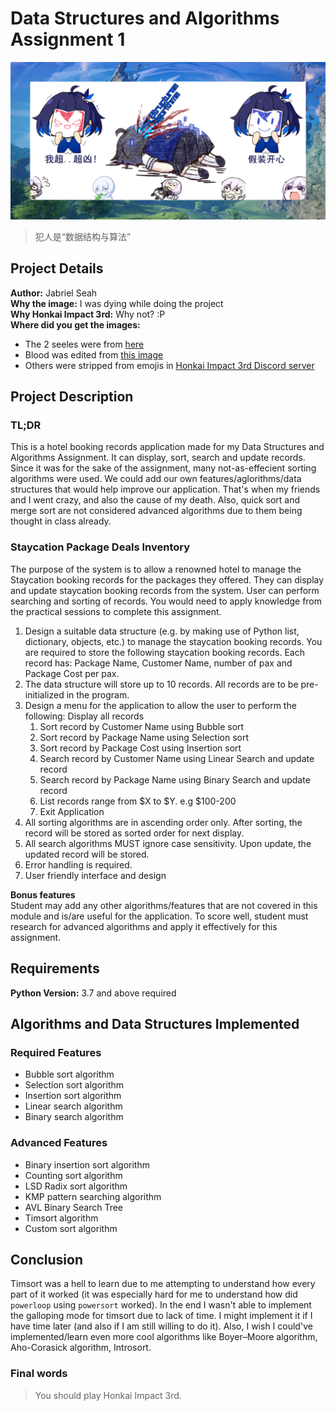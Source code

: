 # Data Structures and Algorithms Assignment 1

![希儿死了](/assets/dead.png)

> 犯人是“数据结构与算法”

## Project Details

**Author:** Jabriel Seah  
**Why the image:** I was dying while doing the project  
**Why Honkai Impact 3rd:** Why not? :P  
**Where did you get the images:**  
- The 2 seeles were from [here](https://www.pixiv.net/en/artworks/77771464)
- Blood was edited from [this image](https://www.cleanpng.com/png-blood-drawing-clip-art-blood-splatter-png-587073/)
- Others were stripped from emojis in [Honkai Impact 3rd Discord server](https://discord.com/invite/hi3)

## Project Description

### TL;DR

This is a hotel booking records application made for my Data Structures and Algorithms Assignment.
It can display, sort, search and update records.
Since it was for the sake of the assignment, many not-as-effecient sorting algorithms were used.
We could add our own features/aglorithms/data structures that would help improve our application.
That's when my friends and I went crazy, and also the cause of my death.
Also, quick sort and merge sort are not considered advanced algorithms due to them being thought in class already.

### Staycation Package Deals Inventory

The purpose of the system is to allow a renowned hotel to manage the Staycation booking records for the packages they offered. They can display and update staycation booking records from the system. User can perform searching and sorting of records. You would need to apply knowledge from the practical sessions to complete this assignment.

1. Design a suitable data structure (e.g. by making use of Python list, dictionary, objects, etc.) to manage the staycation booking records. You are required to store the following staycation booking records. Each record has: Package Name, Customer Name, number of pax and Package Cost per pax.
2. The data structure will store up to 10 records. All records are to be pre-initialized in the program.
3. Design a menu for the application to allow the user to perform the following:
Display all records
    1. Sort record by Customer Name using Bubble sort
    2. Sort record by Package Name using Selection sort
    3. Sort record by Package Cost using Insertion sort
    4. Search record by Customer Name using Linear Search and update record
    5. Search record by Package Name using Binary Search and update record
    6. List records range from $X to $Y. e.g $100-200
    7. Exit Application
4. All sorting algorithms are in ascending order only. After sorting, the record will be stored as sorted order for next display.
5. All search algorithms MUST ignore case sensitivity. Upon update, the updated record will be stored.
6. Error handling is required.
7. User friendly interface and design

**Bonus features**  
Student may add any other algorithms/features that are not covered in this module and is/are useful for the application. To score well, student must research for advanced algorithms and apply it effectively for this assignment.

## Requirements

**Python Version:** 3.7 and above required

## Algorithms and Data Structures Implemented

### Required Features

- Bubble sort algorithm
- Selection sort algorithm
- Insertion sort algorithm
- Linear search algorithm
- Binary search algorithm

### Advanced Features

- Binary insertion sort algorithm
- Counting sort algorithm
- LSD Radix sort algorithm
- KMP pattern searching algorithm
- AVL Binary Search Tree
- Timsort algorithm
- Custom sort algorithm

## Conclusion

Timsort was a hell to learn due to me attempting to understand how every part of it worked
(it was especially hard for me to understand how did `powerloop` using `powersort` worked).
In the end I wasn't able to implement the galloping mode for timsort due to lack of time.
I might implement it if I have time later (and also if I am still willing to do it).
Also, I wish I could've implemented/learn even more cool algorithms like Boyer–Moore algorithm, Aho-Corasick algorithm, Introsort.

### Final words

> You should play Honkai Impact 3rd.
